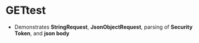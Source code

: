 # GETtest

* Demonstrates **StringRequest**, **JsonObjectRequest**, parsing of **Security Token**, and **json body**
